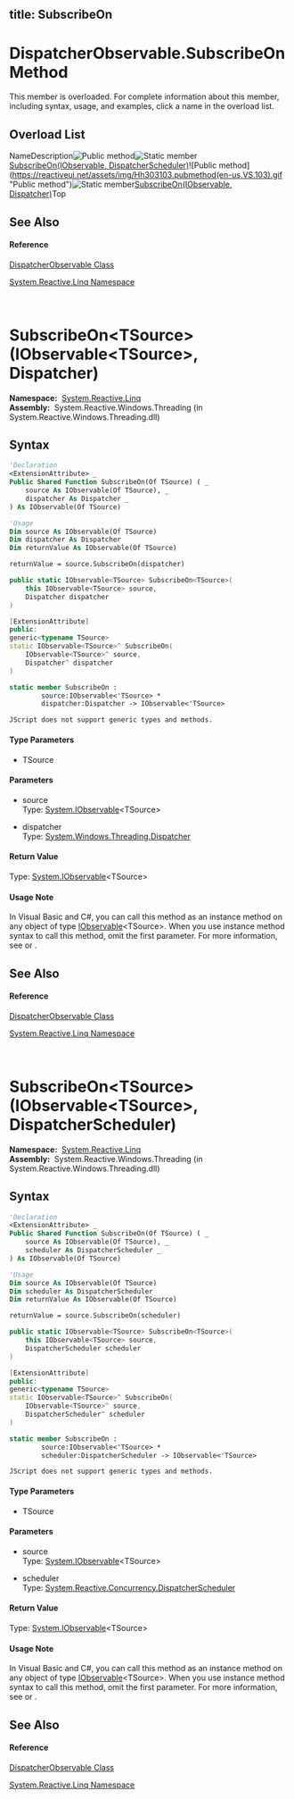 title: SubscribeOn
---
# DispatcherObservable.SubscribeOn Method

This member is overloaded. For complete information about this member, including syntax, usage, and examples, click a name in the overload list.

## Overload List

NameDescription![Public method](https://reactiveui.net/assets/img/Hh303103.pubmethod(en-us,VS.103).gif "Public method")![Static member](https://reactiveui.net/assets/img/Hh244319.static(en-us,VS.103).gif "Static member")[SubscribeOn<TSource>(IObservable<TSource>, DispatcherScheduler)](https://msdn.microsoft.com/en-us/library/m:system.reactive.linq.dispatcherobservable.subscribeon%60%601(system.iobservable%7b%60%600%7d%2csystem.reactive.concurrency.dispatcherscheduler)(v=VS.103))![Public method](https://reactiveui.net/assets/img/Hh303103.pubmethod(en-us,VS.103).gif "Public method")![Static member](https://reactiveui.net/assets/img/Hh244319.static(en-us,VS.103).gif "Static member")[SubscribeOn<TSource>(IObservable<TSource>, Dispatcher)](https://msdn.microsoft.com/en-us/library/m:system.reactive.linq.dispatcherobservable.subscribeon%60%601(system.iobservable%7b%60%600%7d%2csystem.windows.threading.dispatcher)(v=VS.103))Top

## See Also

#### Reference

[DispatcherObservable Class](DispatcherObservable/DispatcherObservable)

[System.Reactive.Linq Namespace](System.Reactive.Linq/System.Reactive.Linq)



<br />

# SubscribeOn\<TSource\>(IObservable\<TSource\>, Dispatcher)

**Namespace:**  [System.Reactive.Linq](System.Reactive.Linq/System.Reactive.Linq)  
**Assembly:**  System.Reactive.Windows.Threading (in System.Reactive.Windows.Threading.dll)

## Syntax

```vb
'Declaration
<ExtensionAttribute> _
Public Shared Function SubscribeOn(Of TSource) ( _
    source As IObservable(Of TSource), _
    dispatcher As Dispatcher _
) As IObservable(Of TSource)
```

```vb
'Usage
Dim source As IObservable(Of TSource)
Dim dispatcher As Dispatcher
Dim returnValue As IObservable(Of TSource)

returnValue = source.SubscribeOn(dispatcher)
```

```csharp
public static IObservable<TSource> SubscribeOn<TSource>(
    this IObservable<TSource> source,
    Dispatcher dispatcher
)
```

```c++
[ExtensionAttribute]
public:
generic<typename TSource>
static IObservable<TSource>^ SubscribeOn(
    IObservable<TSource>^ source, 
    Dispatcher^ dispatcher
)
```

```fsharp
static member SubscribeOn : 
        source:IObservable<'TSource> * 
        dispatcher:Dispatcher -> IObservable<'TSource> 
```

```jscript
JScript does not support generic types and methods.
```

#### Type Parameters

- TSource

#### Parameters

- source  
  Type: [System.IObservable](https://msdn.microsoft.com/en-us/library/Dd990377)\<TSource\>

- dispatcher  
  Type: [System.Windows.Threading.Dispatcher](https://msdn.microsoft.com/en-us/library/ms615907)

#### Return Value

Type: [System.IObservable](https://msdn.microsoft.com/en-us/library/Dd990377)\<TSource\>

#### Usage Note

In Visual Basic and C\#, you can call this method as an instance method on any object of type [IObservable](https://msdn.microsoft.com/en-us/library/Dd990377)\<TSource\>. When you use instance method syntax to call this method, omit the first parameter. For more information, see [](https://msdn.microsoft.com/en-us/library/Bb384936) or [](https://msdn.microsoft.com/en-us/library/Bb383977).

## See Also

#### Reference

[DispatcherObservable Class](DispatcherObservable/DispatcherObservable)

[System.Reactive.Linq Namespace](System.Reactive.Linq/System.Reactive.Linq)



<br />

# SubscribeOn\<TSource\>(IObservable\<TSource\>, DispatcherScheduler)

**Namespace:**  [System.Reactive.Linq](System.Reactive.Linq/System.Reactive.Linq)  
**Assembly:**  System.Reactive.Windows.Threading (in System.Reactive.Windows.Threading.dll)

## Syntax

```vb
'Declaration
<ExtensionAttribute> _
Public Shared Function SubscribeOn(Of TSource) ( _
    source As IObservable(Of TSource), _
    scheduler As DispatcherScheduler _
) As IObservable(Of TSource)
```

```vb
'Usage
Dim source As IObservable(Of TSource)
Dim scheduler As DispatcherScheduler
Dim returnValue As IObservable(Of TSource)

returnValue = source.SubscribeOn(scheduler)
```

```csharp
public static IObservable<TSource> SubscribeOn<TSource>(
    this IObservable<TSource> source,
    DispatcherScheduler scheduler
)
```

```c++
[ExtensionAttribute]
public:
generic<typename TSource>
static IObservable<TSource>^ SubscribeOn(
    IObservable<TSource>^ source, 
    DispatcherScheduler^ scheduler
)
```

```fsharp
static member SubscribeOn : 
        source:IObservable<'TSource> * 
        scheduler:DispatcherScheduler -> IObservable<'TSource> 
```

```jscript
JScript does not support generic types and methods.
```

#### Type Parameters

- TSource

#### Parameters

- source  
  Type: [System.IObservable](https://msdn.microsoft.com/en-us/library/Dd990377)\<TSource\>

- scheduler  
  Type: [System.Reactive.Concurrency.DispatcherScheduler](DispatcherScheduler/DispatcherScheduler)

#### Return Value

Type: [System.IObservable](https://msdn.microsoft.com/en-us/library/Dd990377)\<TSource\>

#### Usage Note

In Visual Basic and C\#, you can call this method as an instance method on any object of type [IObservable](https://msdn.microsoft.com/en-us/library/Dd990377)\<TSource\>. When you use instance method syntax to call this method, omit the first parameter. For more information, see [](https://msdn.microsoft.com/en-us/library/Bb384936) or [](https://msdn.microsoft.com/en-us/library/Bb383977).

## See Also

#### Reference

[DispatcherObservable Class](DispatcherObservable/DispatcherObservable)

[System.Reactive.Linq Namespace](System.Reactive.Linq/System.Reactive.Linq)
